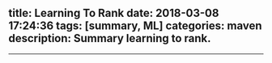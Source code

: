 title: Learning To Rank
date: 2018-03-08 17:24:36
tags: [summary, ML]
categories: maven
description: Summary learning to rank.
---





---